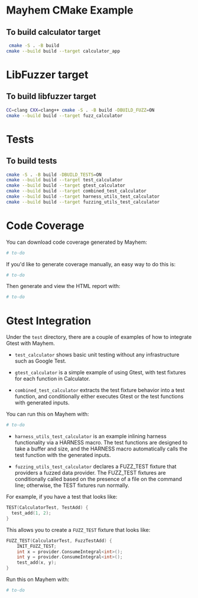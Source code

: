 # Mayhem CMake Example

## To build calculator target

```bash
 cmake -S . -B build
cmake --build build --target calculator_app
```

<!-- ## To package calculator target

```bash
# to-do
```

## To run calculator target

```bash
# to-do
``` -->

# LibFuzzer target

## To build libfuzzer target

```bash
CC=clang CXX=clang++ cmake -S . -B build -DBUILD_FUZZ=ON
cmake --build build --target fuzz_calculator
```

# Tests

## To build tests

```bash
cmake -S . -B build -DBUILD_TESTS=ON
cmake --build build --target test_calculator
cmake --build build --target gtest_calculator
cmake --build build --target combined_test_calculator
cmake --build build --target harness_utils_test_calculator
cmake --build build --target fuzzing_utils_test_calculator
```

<!-- ### To run libfuzzer target locally

```bash
# to-do
```

## To build docker image with libfuzzer target

```bash
# to-do
```

## To push docker image with libfuzzer target

```bash
# to-do
```

## To run Mayhem against docker image for libfuzzer target

```bash
# to-do
``` -->

# Code Coverage

You can download code coverage generated by Mayhem:

```bash
# to-do
```

If you'd like to generate coverage manually, an easy way to do this is:

```bash
# to-do
```

Then generate and view the HTML report with:

```bash
# to-do
```

# Gtest Integration

Under the `test` directory, there are a couple of examples of how to integrate Gtest with Mayhem. 

- `test_calculator` shows basic unit testing without any infrastructure such as Google Test.

- `gtest_calculator` is a simple example of using Gtest, with test fixtures for each function in Calculator.

- `combined_test_calculator` extracts the test fixture behavior into a test function, and conditionally either executes Gtest or the test functions with generated inputs. 

You can run this on Mayhem with:

```bash
# to-do
```

- `harness_utils_test_calculator` is an example inlining harness functionality via a HARNESS macro. The test functions are designed to take a buffer and size, and the HARNESS macro automatically calls the test function with the generated inputs. 

- `fuzzing_utils_test_calculator` declares a FUZZ_TEST fixture that providers a fuzzed data provider. The FUZZ_TEST fixtures are conditionally called based on the presence of a file on the command line; otherwise, the TEST fixtures run normally.

For example, if you have a test that looks like:

```cpp
TEST(CalculatorTest, TestAdd) {
  test_add(1, 2);
}
```

This allows you to create a `FUZZ_TEST` fixture that looks like:

```cpp
FUZZ_TEST(CalculatorTest, FuzzTestAdd) {
    INIT_FUZZ_TEST;
    int x = provider.ConsumeIntegral<int>();
    int y = provider.ConsumeIntegral<int>();
    test_add(x, y);
}
```


Run this on Mayhem with:

```bash
# to-do
```

